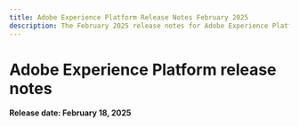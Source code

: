 ```yaml
---
title: Adobe Experience Platform Release Notes February 2025
description: The February 2025 release notes for Adobe Experience Platform.
---
```

# Adobe Experience Platform release notes 

**Release date: February 18, 2025**
